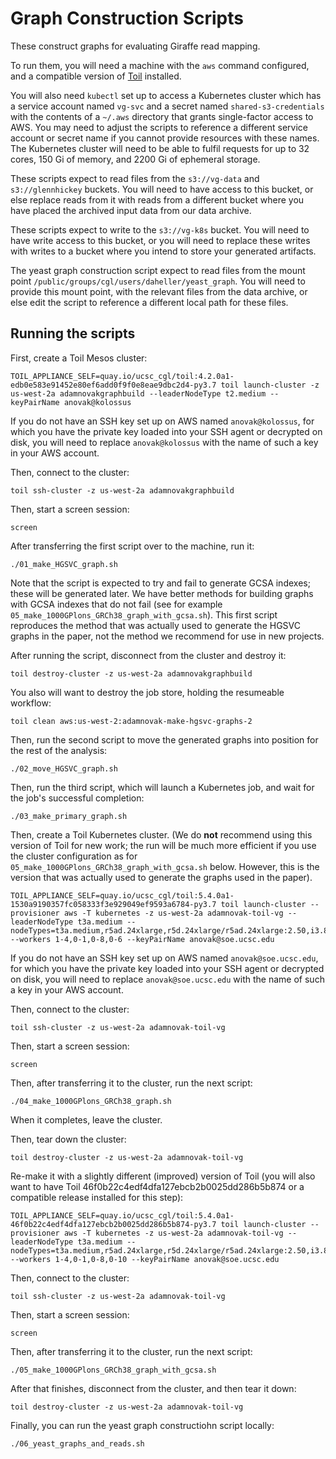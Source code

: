 # Graph Construction Scripts

These construct graphs for evaluating Giraffe read mapping.

To run them, you will need a machine with the `aws` command configured, and a compatible version of [Toil](https://github.com/DataBiosphere/toil) installed.

You will also need `kubectl` set up to access a Kubernetes cluster which has a service account named `vg-svc` and a secret named `shared-s3-credentials` with the contents of a `~/.aws` directory that grants single-factor access to AWS. You may need to adjust the scripts to reference a different service account or secret name if you cannot provide resources with these names. The Kubernetes cluster will need to be able to fulfil requests for up to 32 cores, 150 Gi of memory, and 2200 Gi of ephemeral storage.

These scripts expect to read files from the `s3://vg-data` and `s3://glennhickey` buckets. You will need to have access to this bucket, or else replace reads from it with reads from a different bucket where you have placed the archived input data from our data archive.

These scripts expect to write to the `s3://vg-k8s` bucket. You will need to have write access to this bucket, or you will need to replace these writes with writes to a bucket where you intend to store your generated artifacts.

The yeast graph construction script expect to read files from the mount point `/public/groups/cgl/users/daheller/yeast_graph`. You will need to provide this mount point, with the relevant files from the data archive, or else edit the script to reference a different local path for these files. 

## Running the scripts

First, create a Toil Mesos cluster:

```
TOIL_APPLIANCE_SELF=quay.io/ucsc_cgl/toil:4.2.0a1-edb0e583e91452e80ef6add0f9f0e8eae9dbc2d4-py3.7 toil launch-cluster -z us-west-2a adamnovakgraphbuild --leaderNodeType t2.medium --keyPairName anovak@kolossus
```

If you do not have an SSH key set up on AWS named `anovak@kolossus`, for which you have the private key loaded into your SSH agent or decrypted on disk, you will need to replace `anovak@kolossus` with the name of such a key in your AWS account.

Then, connect to the cluster:

```
toil ssh-cluster -z us-west-2a adamnovakgraphbuild
```

Then, start a screen session:

```
screen
```

After transferring the first script over to the machine, run it:

```
./01_make_HGSVC_graph.sh
```

Note that the script is expected to try and fail to generate GCSA indexes; these will be generated later. We have better methods for building graphs with GCSA indexes that do not fail (see for example `05_make_1000GPlons_GRCh38_graph_with_gcsa.sh`). This first script reproduces the method that was actually used to generate the HGSVC graphs in the paper, not the method we recommend for use in new projects.

After running the script, disconnect from the cluster and destroy it:

```
toil destroy-cluster -z us-west-2a adamnovakgraphbuild
```

You also will want to destroy the job store, holding the resumeable workflow:

```
toil clean aws:us-west-2:adamnovak-make-hgsvc-graphs-2
```

Then, run the second script to move the generated graphs into position for the rest of the analysis:

```
./02_move_HGSVC_graph.sh
```

Then, run the third script, which will launch a Kubernetes job, and wait for the job's successful completion:

```
./03_make_primary_graph.sh
```

Then, create a Toil Kubernetes cluster. (We do **not** recommend using this version of Toil for new work; the run will be much more efficient if you use the cluster configuration as for `05_make_1000GPlons_GRCh38_graph_with_gcsa.sh` below. However, this is the version that was actually used to generate the graphs used in the paper).

```
TOIL_APPLIANCE_SELF=quay.io/ucsc_cgl/toil:5.4.0a1-1530a9190357fc058333f3e929049ef9593a6784-py3.7 toil launch-cluster --provisioner aws -T kubernetes -z us-west-2a adamnovak-toil-vg --leaderNodeType t3a.medium --nodeTypes=t3a.medium,r5ad.24xlarge,r5d.24xlarge/r5ad.24xlarge:2.50,i3.8xlarge:1.50 --workers 1-4,0-1,0-8,0-6 --keyPairName anovak@soe.ucsc.edu
```

If you do not have an SSH key set up on AWS named `anovak@soe.ucsc.edu`, for which you have the private key loaded into your SSH agent or decrypted on disk, you will need to replace `anovak@soe.ucsc.edu` with the name of such a key in your AWS account.

Then, connect to the cluster:

```
toil ssh-cluster -z us-west-2a adamnovak-toil-vg
```

Then, start a screen session:

```
screen
```

Then, after transferring it to the cluster, run the next script:

```
./04_make_1000GPlons_GRCh38_graph.sh
```

When it completes, leave the cluster.

Then, tear down the cluster:
```
toil destroy-cluster -z us-west-2a adamnovak-toil-vg
```

Re-make it with a slightly different (improved) version of Toil (you will also want to have Toil 46f0b22c4edf4dfa127ebcb2b0025dd286b5b874 or a compatible release installed for this step):
```
TOIL_APPLIANCE_SELF=quay.io/ucsc_cgl/toil:5.4.0a1-46f0b22c4edf4dfa127ebcb2b0025dd286b5b874-py3.7 toil launch-cluster --provisioner aws -T kubernetes -z us-west-2a adamnovak-toil-vg --leaderNodeType t3a.medium --nodeTypes=t3a.medium,r5ad.24xlarge,r5d.24xlarge/r5ad.24xlarge:2.50,i3.8xlarge:1.50 --workers 1-4,0-1,0-8,0-10 --keyPairName anovak@soe.ucsc.edu
```

Then, connect to the cluster:

```
toil ssh-cluster -z us-west-2a adamnovak-toil-vg
```

Then, start a screen session:

```
screen
```

Then, after transferring it to the cluster, run the next script:

```
./05_make_1000GPlons_GRCh38_graph_with_gcsa.sh
```

After that finishes, disconnect from the cluster, and then tear it down:
```
toil destroy-cluster -z us-west-2a adamnovak-toil-vg
```

Finally, you can run the yeast graph constructiohn script locally:
```
./06_yeast_graphs_and_reads.sh
```






